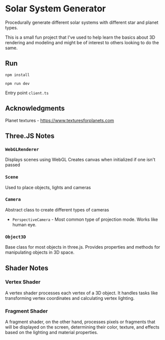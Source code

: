 # Solar System Generator

Procedurally generate different solar systems with different star and planet types.

This is a small fun project that I've used to help learn the basics about 3D rendering and modeling and might be of interest to others looking to do the same.

## Run

```npm install```

```npm run dev```

Entry point `client.ts`

## Acknowledgments
Planet textures - https://www.texturesforplanets.com

## Three.JS Notes

### `WebGLRenderer`
Displays scenes using WebGL
Creates canvas when initialized if one isn't passed

### `Scene`
Used to place objects, lights and cameras

### `Camera`
Abstract class to create different types of cameras

- `PerspectiveCamera` - Most common type of projection mode. Works like human eye.

### `Object3D`
Base class for most objects in three.js. Provides properties and methods for manipulating objects in 3D space.


## Shader Notes

### Vertex Shader
A vertex shader processes each vertex of a 3D object. It handles tasks like transforming vertex coordinates and calculating vertex lighting.

### Fragment Shader
A fragment shader, on the other hand, processes pixels or fragments that will be displayed on the screen, determining their color, texture, and effects based on the lighting and material properties.